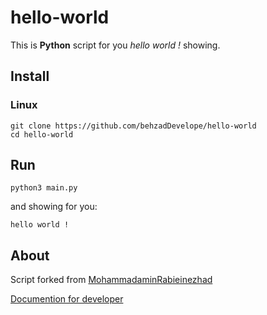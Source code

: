 # hello-world
This is **Python** script for you *hello world !* showing.

## Install

### Linux
```
git clone https://github.com/behzadDevelope/hello-world
cd hello-world
```

## Run
```
python3 main.py
```
and showing for you:
```
hello world !
```

## About

Script forked from [MohammadaminRabieinezhad](https://github.com/mohammadaminrabieinezhad/hello-world)

[Documention for developer](https://github.com/behzadDevelope/hello-world/doc)
